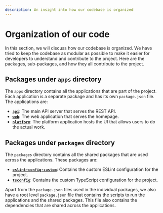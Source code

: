 ```yaml
---
description: An insight into how our codebase is organized
---
```


# Organization of our code

In this section, we will discuss how our codebase is organized. We have tried to keep the codebase as modular as possible to make it easier for developers to understand and contribute to the project. Here are the packages, sub-packages, and how they all contribute to the project.

## Packages under `apps` directory

The `apps` directory contains all the applications that are part of the project. Each application is a separate package and has its own `package.json` file. The applications are:

- [**`api`**](../../../apps/api/): The main API server that serves the REST API.
- [**`web`**](../../../apps/web/): The web application that serves the homepage.
- [**`platform`**](../../../apps/workspace/): The platform application hosts the UI that allows users to do the actual work.

## Packages under `packages` directory

The `packages` directory contains all the shared packages that are used across the applications. These packages are:

- [**`eslint-config-custom`**](../../../packages/eslint-config-custom/): Contains the custom ESLint configuration for the project.
- [**`tsconfig`**](../../../packages/tsconfig/): Contains the custom TypeScript configuration for the project.

Apart from the `package.json` files used in the individual packages, we also have a root level `package.json` file that contains the scripts to run the applications and the shared packages. This file also contains the dependencies that are shared across the applications.
